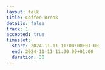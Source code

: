```yaml
---
layout: talk
title: Coffee Break
details: false
track: 1
accepted: true
timeslot:
  start: 2024-11-11 11:00:00+01:00
  end: 2024-11-11 11:30:00+01:00
  duration: 30
---
```


<!-- empty //-->
